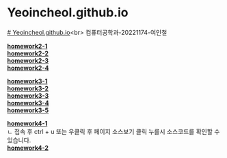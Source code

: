# Yeoincheol.github.io
[# Yeoincheol.github.io]([https://Yeoincheol.github.io](https://github.com/Yeoincheol/Yeoincheol.github.io/tree/main))<br>
컴퓨터공학과-20221174-여인철

[**homework2-1**](https://Yeoincheol.github.io/homework2-1.html)<br>
[**homework2-2**](https://Yeoincheol.github.io/homework2-2.html)<br>
[**homework2-3**](https://Yeoincheol.github.io/homework2-3.html)<br>
[**homework2-4**](https://Yeoincheol.github.io/homework2-4.html)<br>

[**homework3-1**](https://Yeoincheol.github.io/homework3-1.jpg)<br>
[**homework3-2**](https://Yeoincheol.github.io/homework3-2.jpg)<br>
[**homework3-3**](https://Yeoincheol.github.io/homework3-3.jpg)<br>
[**homework3-4**](https://Yeoincheol.github.io/homework3-4.jpg)<br>
[**homework3-5**](https://Yeoincheol.github.io/homework3-5.html)<br>

[**homework4-1**](https://Yeoincheol.github.io/homework4-1.html)<br>
ㄴ 접속 후  ctrl + u 또는 우클릭 후 페이지 소스보기 클릭 누를시 소스코드를 확인할 수 있습니다.<br>
[**homework4-2**](https://Yeoincheol.github.io/homework4-2.html)<br>

